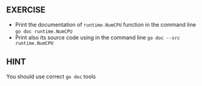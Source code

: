 ## EXERCISE

- Print the documentation of `runtime.NumCPU` function in the command line
  `go doc runtime.NumCPU`
- Print also its source code using in the command line
  `go doc --src runtime.NumCPU`

## HINT

You should use correct `go doc` tools

